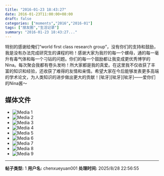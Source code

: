 ```yaml
---
title: "2016-01-23 18:43:27"
date: 2016-01-23T11:00:00+08:00
draft: false
categories: ["moments","2016","2016-01"]
tags: ["朋友圈","生活记录"]
summary: "2016-01-23 18:43:27..."
---
```


特别的感谢给俺们“world first class research group”，没有你们的支持和鼓励，我是没有办法完成研究生的课程的哟！感谢大家为我拧的每一个螺母，通的每一毫升有毒气体和每一个刁钻的问题。你们的每一个鼓励都让我变成更优秀博学的Nina。每次聚会我都有卷头发哟！所大家都是我的真爱。在这里我不仅收获了丰富的知识和经验，还收获了难得的友情和亲情。希望大家在今后能够发表更多高端的学术论文，为人类知识的进步做出更大的贡献！[呲牙][呲牙][呲牙]——爱你们的Nina酱～

## 媒体文件

- ![Media 1](/Moments/photos/2016-01-23/201601231843270.jpg)
- ![Media 2](/Moments/photos/2016-01-23/201601231843271.jpg)
- ![Media 3](/Moments/photos/2016-01-23/201601231843272.jpg)
- ![Media 4](/Moments/photos/2016-01-23/201601231843273.jpg)
- ![Media 5](/Moments/photos/2016-01-23/201601231843274.jpg)
- ![Media 6](/Moments/photos/2016-01-23/201601231843275.jpg)
- ![Media 7](/Moments/photos/2016-01-23/201601231843276.jpg)
- ![Media 8](/Moments/photos/2016-01-23/201601231843277.jpg)
- ![Media 9](/Moments/photos/2016-01-23/201601231843278.jpg)

---

**帖子类型:** 1
**用户名:** chenxueyuan001
**处理时间:** 2025/8/28 22:56:55